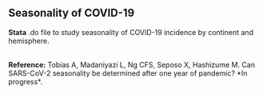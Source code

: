## Seasonality of COVID-19
**Stata** .do file to study seasonality of COVID-19 incidence by continent and hemisphere.

<br>
<b>Reference:</b> Tobias A, Madaniyazi L, Ng CFS, Seposo X, Hashizume M. Can SARS-CoV-2 seasonality be determined after one year of pandemic? *In progress*.
